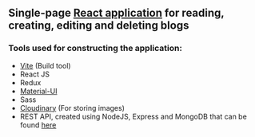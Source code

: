 ## Single-page [React application](https://dragomir98.github.io/mern-blogs/blogs) for reading, creating, editing and deleting blogs

### Tools used for constructing the application:
- [Vite](https://vitejs.dev/guide/) (Build tool)
- React JS
- Redux
- [Material-UI](https://material-ui.com/)
- Sass
- [Cloudinary](https://cloudinary.com/) (For storing images)
- REST API, created using NodeJS, Express and MongoDB that can be found [here](https://github.com/Dragomir98/blogs-rest-api)
